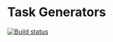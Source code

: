# Task Generators

[![Build status](https://ci.appveyor.com/api/projects/status/ksjiwltg94en36qv?svg=true)](https://ci.appveyor.com/project/Nikoivan/generators)
